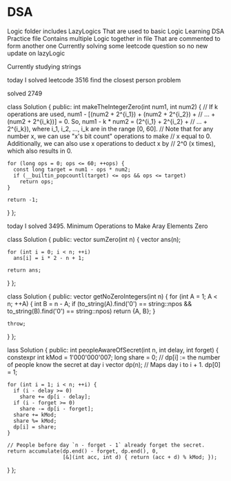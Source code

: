 # DSA

Logic folder includes LazyLogics That are used to basic Logic Learning
DSA Practice file Contains multiple Logic together in file That are commented to form another one
Currently solving some leetcode question so no new update on lazyLogic


Currently studying strings

today I solved leetcode 3516 find the closest person problem


solved 2749

class Solution {
 public:
  int makeTheIntegerZero(int num1, int num2) {
    // If k operations are used, num1 - [(num2 + 2^{i_1}) + (num2 + 2^{i_2}) +
    // ... + (num2 + 2^{i_k})] = 0. So, num1 - k * num2 = (2^{i_1} + 2^{i_2} +
    // ... + 2^{i_k}), where i_1, i_2, ..., i_k are in the range [0, 60].
    // Note that for any number x, we can use "x's bit count" operations to make
    // x equal to 0. Additionally, we can also use x operations to deduct x by
    // 2^0 (x times), which also results in 0.

    for (long ops = 0; ops <= 60; ++ops) {
      const long target = num1 - ops * num2;
      if (__builtin_popcountl(target) <= ops && ops <= target)
        return ops;
    }

    return -1;
  }
};





today I solved 
3495. Minimum Operations to Make Aray Elements Zero




class Solution {
 public:
  vector<int> sumZero(int n) {
    vector<int> ans(n);

    for (int i = 0; i < n; ++i)
      ans[i] = i * 2 - n + 1;

    return ans;
  }
};








class Solution {
 public:
  vector<int> getNoZeroIntegers(int n) {
    for (int A = 1; A < n; ++A) {
      int B = n - A;
      if (to_string(A).find('0') == string::npos &&
          to_string(B).find('0') == string::npos)
        return {A, B};
    }

    throw;
  }
};







lass Solution {
 public:
  int peopleAwareOfSecret(int n, int delay, int forget) {
    constexpr int kMod = 1'000'000'007;
    long share = 0;
    // dp[i] := the number of people know the secret at day i
    vector<int> dp(n);  // Maps day i to i + 1.
    dp[0] = 1;

    for (int i = 1; i < n; ++i) {
      if (i - delay >= 0)
        share += dp[i - delay];
      if (i - forget >= 0)
        share -= dp[i - forget];
      share += kMod;
      share %= kMod;
      dp[i] = share;
    }

    // People before day `n - forget - 1` already forget the secret.
    return accumulate(dp.end() - forget, dp.end(), 0,
                      [&](int acc, int d) { return (acc + d) % kMod; });
  }
};
